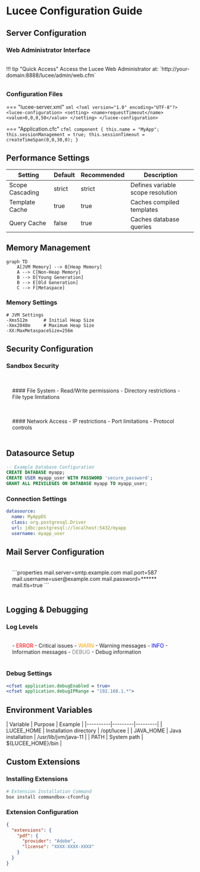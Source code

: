 # Lucee Configuration Guide

## Server Configuration

### Web Administrator Interface

<div class="admin-access" markdown>
!!! tip "Quick Access"
    Access the Lucee Web Administrator at: `http://your-domain:8888/lucee/admin/web.cfm`
</div>

### Configuration Files

=== "lucee-server.xml"
    ```xml
    <?xml version="1.0" encoding="UTF-8"?>
    <lucee-configuration>
        <setting>
            <name>requestTimeout</name>
            <value>0,0,0,50</value>
        </setting>
    </lucee-configuration>
    ```

=== "Application.cfc"
    ```cfml
    component {
        this.name = "MyApp";
        this.sessionManagement = true;
        this.sessionTimeout = createTimeSpan(0,0,30,0);
    }
    ```

## Performance Settings

| Setting | Default | Recommended | Description |
|---------|---------|-------------|-------------|
| Scope Cascading | strict | strict | Defines variable scope resolution |
| Template Cache | true | true | Caches compiled templates |
| Query Cache | false | true | Caches database queries |

## Memory Management

```mermaid
graph TD
    A[JVM Memory] --> B[Heap Memory]
    A --> C[Non-Heap Memory]
    B --> D[Young Generation]
    B --> E[Old Generation]
    C --> F[Metaspace]
```

### Memory Settings

```properties
# JVM Settings
-Xms512m      # Initial Heap Size
-Xmx2048m     # Maximum Heap Size
-XX:MaxMetaspaceSize=256m
```

## Security Configuration

### Sandbox Security

<div class="security-grid" markdown>

<div class="security-card" markdown>
#### File System
- Read/Write permissions
- Directory restrictions
- File type limitations
</div>

<div class="security-card" markdown>
#### Network Access
- IP restrictions
- Port limitations
- Protocol controls
</div>

</div>

## Datasource Setup

```sql
-- Example Database Configuration
CREATE DATABASE myapp;
CREATE USER myapp_user WITH PASSWORD 'secure_password';
GRANT ALL PRIVILEGES ON DATABASE myapp TO myapp_user;
```

### Connection Settings

```yaml
datasource:
  name: MyAppDS
  class: org.postgresql.Driver
  url: jdbc:postgresql://localhost:5432/myapp
  username: myapp_user
```

## Mail Server Configuration

<div class="mail-config" markdown>
```properties
mail.server=smtp.example.com
mail.port=587
mail.username=user@example.com
mail.password=******
mail.tls=true
```
</div>

## Logging & Debugging

### Log Levels

<div class="log-levels" markdown>
- <span style="color: #FF0000;">ERROR</span> - Critical issues
- <span style="color: #FFA500;">WARN</span> - Warning messages
- <span style="color: #0000FF;">INFO</span> - Information messages
- <span style="color: #808080;">DEBUG</span> - Debug information
</div>

### Debug Settings

```cfml
<cfset application.debugEnabled = true>
<cfset application.debugIPRange = "192.168.1.*">
```

## Environment Variables

<div class="env-table" markdown>
| Variable | Purpose | Example |
|----------|---------|---------|
| LUCEE_HOME | Installation directory | /opt/lucee |
| JAVA_HOME | Java installation | /usr/lib/jvm/java-11 |
| PATH | System path | ${LUCEE_HOME}/bin |
</div>

## Custom Extensions

### Installing Extensions

```bash
# Extension Installation Command
box install commandbox-cfconfig
```

### Extension Configuration

```json
{
  "extensions": {
    "pdf": {
      "provider": "Adobe",
      "license": "XXXX-XXXX-XXXX"
    }
  }
}
```

<style>
/* Grid Layouts */
.security-grid {
    display: grid;
    grid-template-columns: repeat(auto-fit, minmax(250px, 1fr));
    gap: 1rem;
    margin: 2rem 0;
}

.security-card {
    padding: 1rem;
    background: var(--md-code-bg-color);
    border-radius: 0.5rem;
    border: 1px solid var(--md-primary-fg-color--light);
}

/* Tables */
.env-table table {
    width: 100%;
    margin: 1rem 0;
}

/* Log Levels */
.log-levels {
    background: var(--md-code-bg-color);
    padding: 1rem;
    border-radius: 0.5rem;
    margin: 1rem 0;
}

/* Mail Config */
.mail-config {
    background: var(--md-code-bg-color);
    padding: 1rem;
    border-radius: 0.5rem;
    margin: 1rem 0;
}

/* Admin Access */
.admin-access {
    margin: 2rem 0;
}
</style>
